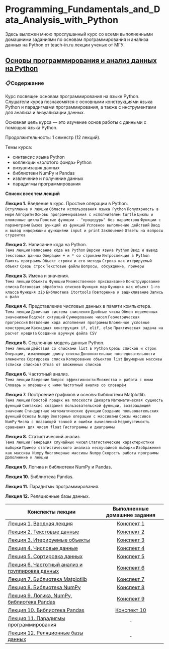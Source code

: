 # Programming_Fundamentals_and_Data_Analysis_with_Python

Здесь выложен мною прослушанный курс со всеми выполненными домашними заданиями по основам программирования и анализа данных на Python от teach-in.ru лекции ученых от МГУ.

## [Основы программирования и анализ данных на Python](https://teach-in.ru/course/python-programming-and-data-analysis-basics/about)

### 📋Содержание   
Курс посвящен основам программирования на языке Python. Слушатели курса познакомятся с основными конструкциями языка Python и парадигмами программирования, а также с инструментами для анализа и визуализации данных.  

Основная цель курса — это изучение основ работы с данными с помощью языка Python.  

Продолжительность: 1 семестр (12 лекций).  

Темы курса:

- синтаксис языка Python
- коллекции «золотого фонда» Python
- визуализация данных
- библиотеки NumPy и Pandas
- извлечение и получение данных
- парадигмы программирования

__Список всех тем лекций__  

__Лекция 1.__ Введение в курс. Простые операции в Python.  
`Вступление к лекции` `Области использования языка Python` `Популярность в мире` `Алгоритм` `Основы программирования с исполнителем turtle` `Циклы и вложенные циклы` `Простые функции - "процедуры" без параметров` `Функции с параметрами` `Вызов функций из функций` `Условное выполнение действий` `Ввод и вывод информации функциями input и print` `Заключение` `Ответы на вопросы студентов`

__Лекция 2.__ Написание кода на Python.  
`Тема лекции` `Написание кода на Python` `Версии языка Python` `Ввод и вывод текстовых данных` `Операции + и * со строками` `Интроспекция в Python` `Память программы` `Объект строки и его методы` `Строка как итерируемый объект` `Срезы строк` `Текстовые файлы` `Вопросы, обсуждение, примеры`

__Лекция 3.__ Имена и значения.  
`Тема лекции` `Объекты Функции` `Множественное присваивание` `Конструирование списка` `Потоковая обработка списков` `Функция map` `Функция как объект 1-го класса` `Функция zip` `Библиотека itortools` `Повторение и зацикливание` `Запись в файл`

__Лекция 4.__ Представление числовых данных в памяти компьютера.  
`Тема лекции` `Двоичная система счисления` `Дробные числа` `Обмен переменных значениями` `Подсчёт ситуаций` `Суммирование чисел` `Геометрическая прогрессия` `Ветвление хода исполнения программы` `Вложенные условные конструкции` `Каскадная конструкция if, elif, else` `Практическая задача на расчет кредита` `Создание вручную файла CSV`

__Лекция 5.__ Ссылочная модель данных Python.  
`Тема лекции` `Действия со списками list в Python` `Срезы списков и строк` `Операции, изменяющие длину списка` `Дополнительные последовательности элементов` `Сортировка списка` `Копирование объектов list` `Двумерные массивы (списки списков)` `Отказ от вложенных списков`

__Лекция 6.__ Частотный анализ.  
`Тема лекции` `Введение` `Вопрос эффективности` `Множества и работа с ними` `Словарь и операции с ними` `Частотный анализ со словарём`

__Лекция 7.__ Построение графиков и основы библиотеки Matplotlib.  
`Тема лекции` `Простой график на плоскости Декарта` `Математическая сущность функций` `Синтаксис создания пользовательской функции, возвращающей значение` `Стандартные математические функции` `Создание пользовательских функций` `Основы Numpy` `Векторные операции с массивами` `Срезы массивов NumPy` `Числа с плавающей точкой и ошибки вычислений` `Недопустимость сравнения для чисел float` `Гистограммы и диаграммы`

__Лекция 8.__ Статистический анализ.  
`Тема лекции` `Генерация случайных чисел` `Статистические характеристики выборки` `Пример статистического анализа неслучайной выборки` `Изображения как массивы Numpy` `Многомерные массивы Numpy` `Скорость работы программы` `Дополнение к лекции`

__Лекция 9.__ Логика и библиотеки NumPy и Pandas. 

__Лекция 10.__ Библиотека Pandas.  

__Лекция 11.__ Парадигмы программирования.  

__Лекция 12.__ Реляционные базы данных.

|Конспекты лекции| Выполненные домашние задания | 
|----|:----:|
| [Лекция 1. Вводная лекция](https://github.com/Aculanma/Programming_Fundamentals_and_Data_Analysis_with_Python/blob/main/%D0%9E%D1%81%D0%BD%D0%BE%D0%B2%D1%8B%20%D0%BF%D1%80%D0%BE%D0%B3%D1%80%D0%B0%D0%BC%D0%BC%D0%B8%D1%80%D0%BE%D0%B2%D0%B0%D0%BD%D0%B8%D1%8F%20%D0%B8%20%D0%B0%D0%BD%D0%B0%D0%BB%D0%B8%D0%B7%D0%B0%20%D0%B4%D0%B0%D0%BD%D0%BD%D1%8B%D1%85%20%D0%BD%D0%B0%20Python/%D0%A3%D1%80%D0%BE%D0%BA%201/%D0%9B%D0%B5%D0%BA%D1%86%D0%B8%D1%8F_1_%D0%92%D0%B2%D0%BE%D0%B4%D0%BD%D0%B0%D1%8F_%D0%BB%D0%B5%D0%BA%D1%86%D0%B8%D1%8F.ipynb)| [Конспект 1](https://colab.research.google.com/drive/14CH88ceOlchi59c1AVuzQp55BlXKZoKq?usp=sharing)|
| [Лекция 2. Текстовые данные]([https://youtu.be/zLJxh_PQalw](https://github.com/Aculanma/Programming_Fundamentals_and_Data_Analysis_with_Python/blob/main/%D0%9E%D1%81%D0%BD%D0%BE%D0%B2%D1%8B%20%D0%BF%D1%80%D0%BE%D0%B3%D1%80%D0%B0%D0%BC%D0%BC%D0%B8%D1%80%D0%BE%D0%B2%D0%B0%D0%BD%D0%B8%D1%8F%20%D0%B8%20%D0%B0%D0%BD%D0%B0%D0%BB%D0%B8%D0%B7%D0%B0%20%D0%B4%D0%B0%D0%BD%D0%BD%D1%8B%D1%85%20%D0%BD%D0%B0%20Python/%D0%A3%D1%80%D0%BE%D0%BA%202/%D0%9B%D0%B5%D0%BA%D1%86%D0%B8%D1%8F_2_%D0%A2%D0%B5%D0%BA%D1%81%D1%82%D0%BE%D0%B2%D1%8B%D0%B5_%D0%B4%D0%B0%D0%BD%D0%BD%D1%8B%D0%B5.ipynb))| [Конспект 2](https://colab.research.google.com/drive/1bWvnRzsjiFneg5KU5DfA6ts_F9l37ZEj?usp=sharing)|
| [Лекция 3. Итерируемые объекты]([https://youtu.be/_CLlM7sdyMM](https://github.com/Aculanma/Programming_Fundamentals_and_Data_Analysis_with_Python/blob/main/%D0%9E%D1%81%D0%BD%D0%BE%D0%B2%D1%8B%20%D0%BF%D1%80%D0%BE%D0%B3%D1%80%D0%B0%D0%BC%D0%BC%D0%B8%D1%80%D0%BE%D0%B2%D0%B0%D0%BD%D0%B8%D1%8F%20%D0%B8%20%D0%B0%D0%BD%D0%B0%D0%BB%D0%B8%D0%B7%D0%B0%20%D0%B4%D0%B0%D0%BD%D0%BD%D1%8B%D1%85%20%D0%BD%D0%B0%20Python/%D0%A3%D1%80%D0%BE%D0%BA%203/%D0%9B%D0%B5%D0%BA%D1%86%D0%B8%D1%8F_3_%D0%98%D1%82%D0%B5%D1%80%D0%B8%D1%80%D1%83%D0%B5%D0%BC%D1%8B%D0%B5_%D0%BE%D0%B1%D1%8A%D0%B5%D0%BA%D1%82%D1%8B.ipynb))| [Конспект 3](https://colab.research.google.com/drive/1nDTBYMi4rHCa0R0kFax7SAOwyn1i6x-O?usp=sharing)|
| [Лекция 4. Числовые данные](https://youtu.be/ktjyMP2YGvI)| [Конспект 4](https://colab.research.google.com/drive/1ltKt_-m29veUzT0ol4agjsc3nYd1_jO8?usp=sharing)|
| [Лекция 5. Сортировка данных](https://youtu.be/A2U751t_lAQ)| [Конспект 5](https://colab.research.google.com/drive/1NstnAsm0qS3f6FQHgJNV-PpMpvHsrKIL?usp=sharing)| 
| [Лекция 6. Частотный анализ и группировка данных](https://youtu.be/uHLyH7aeHUQ)| [Конспект 6](https://colab.research.google.com/drive/1ru8FIjKqeeZ5ccpMty9_ctt3Q9uFRQyx?usp=sharing)|
| [Лекция 7. Библиотека Matplotlib](https://youtu.be/KC08erJFLE4 )| [Конспект 7](https://colab.research.google.com/drive/1q2h_xhO9hPWaoi59thzhwBEgjuz3WG30?usp=sharing )|
| [Лекция 8. Библиотека NumPy](https://youtu.be/Yz455ytUJCM)| [Конспект 8](https://colab.research.google.com/drive/1NeMnmR5ZEpf9vZGSyvSmnK_UgEngra5M?usp=sharing)|
| [Лекция 9. Логика, NumPy, библиотека Pandas](https://youtu.be/M6PjX5qha3Y)| [Конспект 9](https://colab.research.google.com/drive/1GXHEAgyj0sVyFw3owTeYgY7eI-bLaPNU?usp=sharing)|
| [Лекция 10. Библиотека Pandas](https://youtu.be/VZm-Od6OWGQ)| [Конспект 10](https://colab.research.google.com/drive/1acvLycZQrtB4Ks-_7gAIEx6lksXZi8cT?usp=sharing)| 
| [Лекция 11. Парадигмы программирования](https://youtu.be/R-vd6-OdwfA)| - |
| [Лекция 12. Реляционные базы данных](https://youtu.be/OQGrCVuMmjc)| - |
